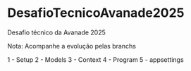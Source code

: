 # DesafioTecnicoAvanade2025
Desafio técnico da Avanade 2025

Nota: Acompanhe a evolução pelas branchs

1 - Setup
2 - Models
3 - Context
4 - Program
5 - appsettings
